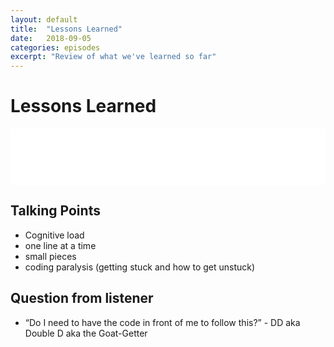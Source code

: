 ```yaml
---
layout: default
title:  "Lessons Learned"
date:   2018-09-05
categories: episodes
excerpt: "Review of what we've learned so far"
---
```


# Lessons Learned
<iframe style="border: none" src="//html5-player.libsyn.com/embed/episode/id/6998793/height/90/theme/custom/autoplay/no/autonext/no/thumbnail/yes/preload/no/no_addthis/no/direction/forward/render-playlist/no/custom-color/000000/" height="90" width="100%" scrolling="no"  allowfullscreen webkitallowfullscreen mozallowfullscreen oallowfullscreen msallowfullscreen></iframe>

## Talking Points

- Cognitive load
- one line at a time
- small pieces
- coding paralysis (getting stuck and how to get unstuck)

## Question from listener

- “Do I need to have the code in front of me to follow this?” - DD aka Double D aka the Goat-Getter

